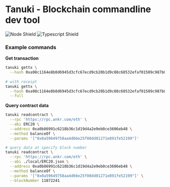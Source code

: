 # Tanuki - Blockchain commandline dev tool

![Node Shield](https://img.shields.io/badge/Node-%5E16.0.0-brightgreen?style=flat-square&logo=JavaScript)
![Typescript Shield](https://img.shields.io/badge/Typescript-%5E4.6.3-blue?style=flat-square&logo=TypeScript)

### Example commands

**Get transaction**
```bash
tanuki gettx \
  --hash 0xa98c1164e8b0d6945d3cfc67ecd9cb20b1d9c08c60532efaf01509c987b8d2fa \
  
# with receipt
tanuki gettx \
  --hash 0xa98c1164e8b0d6945d3cfc67ecd9cb20b1d9c08c60532efaf01509c987b8d2fa \
  --full
```

**Query contract data**

```bash
tanuki readcontract \
  --rpc 'https://rpc.ankr.com/eth' \
  --abi ERC20 \
  --address 0xa0b86991c6218b36c1d19d4a2e9eb0ce3606eb48 \
  --method balanceOf \
  --params '["0x0a59649758aa4d66e25f08dd01271e891fe52199"]'

# query data at specify block number
tanuki readcontract \
  --rpc 'https://rpc.ankr.com/eth' \
  --abi ./local/ERC20.json \
  --address 0xa0b86991c6218b36c1d19d4a2e9eb0ce3606eb48 \
  --method balanceOf \
  --params '["0x0a59649758aa4d66e25f08dd01271e891fe52199"]' \
  --blockNumber 11872241
```
